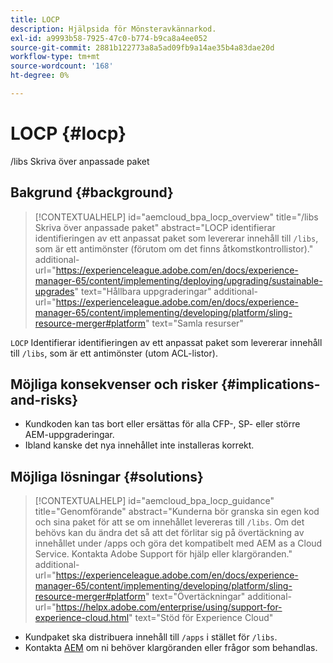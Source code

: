 ```yaml
---
title: LOCP
description: Hjälpsida för Mönsteravkännarkod.
exl-id: a9993b58-7925-47c0-b774-b9ca8a4ee052
source-git-commit: 2881b122773a8a5ad09fb9a14ae35b4a83dae20d
workflow-type: tm+mt
source-wordcount: '168'
ht-degree: 0%

---
```


# LOCP {#locp}

/libs Skriva över anpassade paket

## Bakgrund {#background}

>[!CONTEXTUALHELP]
>id="aemcloud_bpa_locp_overview"
>title="/libs Skriva över anpassade paket"
>abstract="LOCP identifierar identifieringen av ett anpassat paket som levererar innehåll till `/libs`, som är ett antimönster (förutom om det finns åtkomstkontrollistor)."
>additional-url="https://experienceleague.adobe.com/en/docs/experience-manager-65/content/implementing/deploying/upgrading/sustainable-upgrades" text="Hållbara uppgraderingar"
>additional-url="https://experienceleague.adobe.com/en/docs/experience-manager-65/content/implementing/developing/platform/sling-resource-merger#platform" text="Samla resurser"

`LOCP`  Identifierar identifieringen av ett anpassat paket som levererar innehåll till `/libs`, som är ett antimönster (utom ACL-listor).

## Möjliga konsekvenser och risker {#implications-and-risks}

* Kundkoden kan tas bort eller ersättas för alla CFP-, SP- eller större AEM-uppgraderingar.
* Ibland kanske det nya innehållet inte installeras korrekt.

## Möjliga lösningar {#solutions}

>[!CONTEXTUALHELP]
>id="aemcloud_bpa_locp_guidance"
>title="Genomförande"
>abstract="Kunderna bör granska sin egen kod och sina paket för att se om innehållet levereras till `/libs`. Om det behövs kan du ändra det så att det förlitar sig på övertäckning av innehållet under /apps och göra det kompatibelt med AEM as a Cloud Service. Kontakta Adobe Support för hjälp eller klargöranden."
>additional-url="https://experienceleague.adobe.com/en/docs/experience-manager-65/content/implementing/developing/platform/sling-resource-merger#platform" text="Övertäckningar"
>additional-url="https://helpx.adobe.com/enterprise/using/support-for-experience-cloud.html" text="Stöd för Experience Cloud"

* Kundpaket ska distribuera innehåll till `/apps` i stället för `/libs`.
* Kontakta [AEM](https://helpx.adobe.com/enterprise/using/support-for-experience-cloud.html) om ni behöver klargöranden eller frågor som behandlas.
